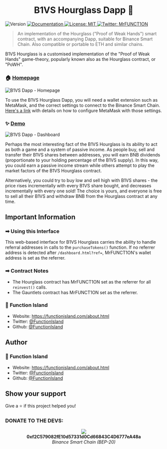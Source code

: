 <h1 align="center">B1VS Hourglass Dapp 👋</h1>
<p>
    <img alt="Version" src="https://img.shields.io/badge/version-1.0.0-blue.svg?cacheSeconds=2592000" />
    <a href="https://functionisland.net/howtoplay.html" target="_blank">
        <img alt="Documentation" src="https://img.shields.io/badge/documentation-yes-brightgreen.svg" />
    </a>
    <a href="#" target="_blank">
        <img alt="License: MIT" src="https://img.shields.io/badge/License-MIT-yellow.svg" />
    </a>
    <a href="https://twitter.com/MrFUNCT1ON" target="_blank">
        <img alt="Twitter: MrFUNCT1ON" src="https://img.shields.io/twitter/follow/MrFUNCT1ON.svg?style=social" />
    </a>
</p>

> An implementation of the Hourglass (&#34;Proof of Weak Hands&#34;) smart contract, with an accompanying Dapp, suitable for Binance Smart Chain. Also compatible or portable to ETH and similar chains.

B1VS Hourglass is a customised implementation of the "Proof of Weak Hands" game-theory, popularly known also as the Hourglass contract, or "PoWH".

### 🏠 [Homepage](https://functionisland.net)

![B1VS Dapp - Homepage](https://github.com/MrFUNCT1ON/BSC-Hourglass-Dapp/blob/main/screenshots/image_1.png)

To use the B1VS Hourglass Dapp, you will need a wallet extension such as MetaMask, and the correct settings to connect to the Binance Smart Chain. [Here's a link](https://academy.binance.com/en/articles/connecting-metamask-to-binance-smart-chain) with details on how to configure MetaMask with those settings.

### ✨ [Demo](https://functionisland.net/dashboard.html)

![B1VS Dapp - Dashboard](https://github.com/MrFUNCT1ON/BSC-Hourglass-Dapp/blob/main/screenshots/image_2.png)

Perhaps the most interesting fact of the B1VS Hourglass is its ability to act as both a game and a system of passive income. As people buy, sell and transfer their B1VS shares between addresses, you will earn BNB dividends (proportionate to your holding percentage of the B1VS supply). In this way, you could earn a passive income stream while others attempt to play the market factors of the B1VS Hourglass contract.

Alternatively, you could try to buy low and sell high with B1VS shares - the price rises incrementally with every B1VS share bought, and decreases incrementally with every one sold! The choice is yours, and everyone is free to sell all their B1VS and withdraw BNB from the Hourglass contract at any time.

## Important Information

### ➡ Using this Interface

This web-based interface for B1VS Hourglass carries the ability to handle referral addresses in calls to the `purchaseTokens()` function. If no referrer address is detected after `/dashboard.html?ref=`, MrFUNCT1ON's wallet address is set as the referrer.

### ➡ Contract Notes
 - The Hourglass contract has MrFUNCT1ON set as the referrer for all `reinvest()` calls.
 - The Gauntlets contract has MrFUNCT1ON set as the referrer.

### 👤 **Function Island**

* Website: https://functionisland.com/about.html
* Twitter: [@FunctionIsland](https://twitter.com/FunctionIsland)
* Github: [@FunctionIsland](https://github.com/FunctionIsland)

## Author

### 👤 **Function Island**

* Website: https://functionisland.com/about.html
* Twitter: [@FunctionIsland](https://twitter.com/FunctionIsland)
* Github: [@FunctionIsland](https://github.com/FunctionIsland)

## Show your support

Give a ⭐️ if this project helped you!

### DONATE TO THE DEVS:
<p align="center">
    <img src="https://chart.googleapis.com/chart?chs=350x350&amp;cht=qr&amp;chl=0xf2C579082fE10d57331d0Cd66843C4D6777eA48a&amp;choe=UTF-8" /><br />
    <b>0xf2C579082fE10d57331d0Cd66843C4D6777eA48a</b><br />
    <em>Binance Smart Chain (BEP-20)</em>
</p>